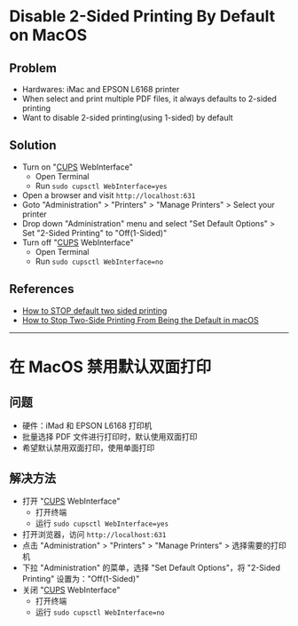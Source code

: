# Disable 2-Sided Printing By Default on MacOS

## Problem
* Hardwares: iMac and EPSON L6168 printer
* When select and print multiple PDF files, it always defaults to 2-sided printing
* Want to disable 2-sided printing(using 1-sided) by default

## Solution
* Turn on "[CUPS](https://www.cups.org/) WebInterface"
  * Open Terminal
  * Run `sudo cupsctl WebInterface=yes`
* Open a browser and visit `http://localhost:631`
* Goto "Administration" > "Printers" > "Manage Printers" > Select your printer
* Drop down "Administration" menu and select "Set Default Options" > Set "2-Sided Printing" to "Off(1-Sided)"
* Turn off "[CUPS](https://www.cups.org/) WebInterface"
  * Open Terminal
  * Run `sudo cupsctl WebInterface=no`

## References
* [How to STOP default two sided printing](https://discussions.apple.com/thread/5244577)
* [How to Stop Two-Side Printing From Being the Default in macOS](https://www.howtogeek.com/309677/how-to-stop-two-side-printing-from-being-the-default-in-macos/)

----------------

# 在 MacOS 禁用默认双面打印

## 问题
* 硬件：iMad 和 EPSON L6168 打印机
* 批量选择 PDF 文件进行打印时，默认使用双面打印
* 希望默认禁用双面打印，使用单面打印

## 解决方法
* 打开 "[CUPS](https://www.cups.org/) WebInterface"
  * 打开终端
  * 运行 `sudo cupsctl WebInterface=yes`
* 打开浏览器，访问 `http://localhost:631`
* 点击 "Administration" > "Printers" > "Manage Printers" > 选择需要的打印机
* 下拉 "Administration" 的菜单，选择 "Set Default Options"，将 "2-Sided Printing" 设置为："Off(1-Sided)"
* 关闭 "[CUPS](https://www.cups.org/) WebInterface"
  * 打开终端
  * 运行 `sudo cupsctl WebInterface=no`
